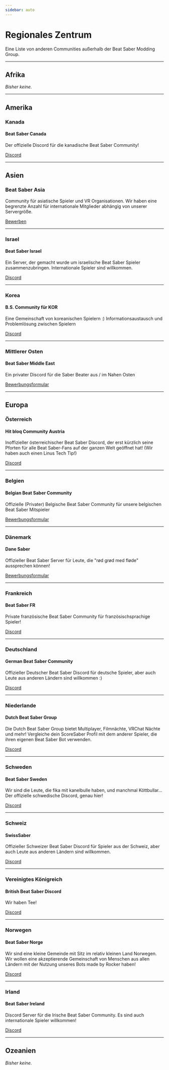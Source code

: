 ```yaml
---
sidebar: auto
---
```


# Regionales Zentrum

Eine Liste von anderen Communities außerhalb der Beat Saber Modding Group.

---

## Afrika

_Bisher keine._

---

## Amerika

### Kanada

#### Beat Saber Canada

Der offizielle Discord für die kanadische Beat Saber Community!

[Discord](https://discord.gg/vvq7wX3)

---

## Asien

### Beat Saber Asia

Community für asiatische Spieler und VR Organisationen. Wir haben eine begrenzte Anzahl für internationale Mitglieder abhängig von unserer Servergröße.

[Bewerben](https://forms.gle/Ga3jWoCkugPBD6BZ6)

---

### Israel

#### Beat Saber Israel

Ein Server, der gemacht wurde um israelische Beat Saber Spieler zusammenzubringen. Internationale Spieler sind willkommen.

[Discord](https://discord.gg/HHH7sK8)

---

### Korea

#### B.S. Community für KOR

Eine Gemeinschaft von koreanischen Spielern :) Informationsaustausch und Problemlösung zwischen Spielern

[Discord](https://discord.gg/SEFBZrG)

---

### Mittlerer Osten

#### Beat Saber Middle East

Ein privater Discord für die Saber Beater aus / im Nahen Osten

[Bewerbungsformular](http://bit.ly/BSME_Application)

---

## Europa

### Österreich

#### Hit bloq Community Austria

Inoffizieller österreichischer Beat Saber Discord, der erst kürzlich seine Pforten für alle Beat Saber-Fans auf der ganzen Welt geöffnet hat! (Wir haben auch einen Linus Tech Tip!)

[Discord](https://discord.gg/TvRkNY2)

---

### Belgien

#### Belgian Beat Saber Community

Offizielle (Privater) Belgische Beat Saber Community für unsere belgischen Beat Saber Mitspieler

[Bewerbungsformular](https://forms.gle/26VXi4HmnZnDoPZN7)

---

### Dänemark

#### Dane Saber

Offizieller Beat Saber Server für Leute, die "rød grød med fløde" aussprechen können!

[Bewerbungsformular](https://forms.gle/AhgBFSK7RnRDDMHa9)

---

### Frankreich

#### Beat Saber FR

Private französische Beat Saber Community für französischsprachige Spieler!

[Discord](https://discord.gg/8cAAa7J)

---

### Deutschland

#### German Beat Saber Community

Offizieller Deutscher Beat Saber Discord für deutsche Spieler, aber auch Leute aus anderen Ländern sind willkommen :)

[Discord](https://discord.gg/y4G6ruN)

---

### Niederlande

#### Dutch Beat Saber Group

Die Dutch Beat Saber Group bietet Multiplayer, Filmnächte, VRChat Nächte und mehr! Vergleiche dein ScoreSaber Profil mit dem anderer Spieler, die ihren eigenen Beat Saber Bot verwenden.

[Discord](https://discord.gg/sDa7xrE)

---

### Schweden

#### Beat Saber Sweden

Wir sind die Leute, die fika mit kanelbulle haben, und manchmal Köttbullar...  
Der offizielle schwedische Discord, genau hier!

[Discord](https://discord.gg/9HavEGBzZz)

---

### Schweiz

#### SwissSaber

Offizieller Schweizer Beat Saber Discord für Spieler aus der Schweiz, aber auch Leute aus anderen Ländern sind willkommen.

[Discord](https://discord.gg/eV6SUUF)

---

### Vereinigtes Königreich

#### British Beat Saber Discord

Wir haben Tee!

[Discord](https://discord.gg/FC2pzeN)

---

### Norwegen

#### Beat Saber Norge

Wir sind eine kleine Gemeinde mit Sitz im relativ kleinen Land Norwegen. Wir wollen eine akzeptierende Gemeinschaft von Menschen aus allen Ländern mit der Nutzung unseres Bots made by Rocker haben!

[Discord](https://discord.gg/nZuY3yM)

---

### Irland

#### Beat Saber Ireland

Discord Server für die Irische Beat Saber Community. Es sind auch internationale Spieler willkommen!

[Discord](https://discord.gg/uKQzjRQ)

---

## Ozeanien

_Bisher keine._
